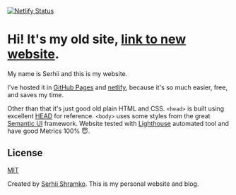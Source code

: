 [![Netlify Status](https://api.netlify.com/api/v1/badges/4955b1a6-2729-4437-84c0-139656537f09/deploy-status)](https://app.netlify.com/sites/shramko/deploys)
# Hi! It's my old site, [link to new website](https://shramko.dev/). 
My name is Serhii and this is my website.

I've hosted it in [GitHub Pages](https://pages.github.com/) and [netlify](https://www.netlify.com/), because it's so much easier, free, and saves my time.

Other than that it's just good old plain HTML and CSS. `<head>` is built using excellent [HEAD](https://github.com/joshbuchea/HEAD) for reference. `<body>` uses some styles from the great [Semantic UI](https://github.com/Semantic-Org/Semantic-UI) framework.
Website tested with [Lighthouse](https://developers.google.com/web/tools/lighthouse/) automated tool and have good Metrics 100% 😇.

## License
[MIT](LICENSE)


Created by [Serhii Shramko](https://shramko.dev/). This is my personal website and blog.
